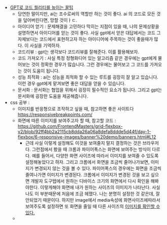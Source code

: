 - [GPT로 코드 퀄리티를 높이는 꿀팁](https://www.freecodecamp.org/news/how-to-use-ai-to-improve-code-quality/)
	- 당연한 말이지만, ai는 조수로써의 역할만 하는 것이 좋다. ai 의 코드로 모든 것을 덮어버린다면, 망할 것이ㅏㄷ. 
	- 아이디어 얻기 : 문제해결을 고민하다 막히는 지점이 있을 때, 나의 문제상황을 설명하면서 아이디어를 얻는 것이 좋다. 사실 gpt에서 얻은 대답에서는 코드 그 자체보다는 코드에서 표현하고자 하는 아이디어에 주목하는 것이 좋을때가 많다. 이 사실을 기억하자. 
	- 코드리뷰 : gpt는 생각보다 코드리뷰를 잘해준다. 이를 활용해보자. 
	- 코드 가져오기 : 사실 특정 정형화디어 있는 알고리즘 같은 경우에는 gpt에게 물어보는 것이 정확한 경우가 많습니다. 그런 경우에는 물어보고 그 코드를 가져오는 것이 도움이 됩니다. 
	- 성능 최적화 : ai는 성능을 최적화 할 수 있는 루트를 굉장히 잘 알고 있습니다. 이런 경우 gpt에게 맡겨보면 좋은 대답을 얻을 수 있습니다. 
	- 문서화 : 문서화는 협업을 위해서 굉장히 필수적인 요소가 됩니다. 그리고 gpt는 문서화에 굉장한 도움을 제공해줍니다. 
- css 공부 : 
	- 이미지를 반응형으로 조작하고 싶을 때, 참고하면 좋은 사이트다 https://responsivebreakpoints.com/
	- 화면에 따른 이미지를 보여주고자 할 때, 참고할 코드 : https://github.com/FrontendMasters/grid-flexbox-v2/blob/92ff4bb2a2115cb8dda26a06a8defa8ddde5d44f/day-1-flexbox/6-responsive-images/banner%20demo/banners.html#L12
		- 근데 사실 이렇게 설정해도 이것을 보여줄지 말지 결정하는 것은 브라우저다. 그런점에서 봤을 때 크롬과 파이어폭스는 화면에 보여주는 방식이 다르다. 예를 들어서, 다양한 화면 사이즈에 따라서 이미지를 보여줄 수 있도록 설정해놓았다고 하자. 그리고 크롬에서 화면을 조금씩 줄어나가보면, 이미지가 변경되지 않는 것을 볼 수 있다. 파이어폭스의 경우에는 화면을 조금씩 줄여나가면 이미지가 변경된다. 크롬에서 이미지가 변경된 것을 보고 싶으면 개발자 도구탭에서 원하는 디바이스 크기의 화면에서 다시 확인을 해봐야한다. 이렇게해야 화면에 내가 원하는 사이즈의 이미지가 나타난다. 사실 나도 이 부분때문에 처음에 조금 헤맸다. 나는 분명히 설정한 것 같은데, 잘 안되었기 때문이다. 하지만 image에서 media속성에 화면사이즈에따라서 보여주도록 설정하면 또 화면을 줄일 때 다른 사이즈의 [이미지를 확인할 수 있다.](https://github.com/FrontendMasters/grid-flexbox-v2/blob/92ff4bb2a2115cb8dda26a06a8defa8ddde5d44f/day-1-flexbox/6-responsive-images/end/index.html#L28) 
	- 